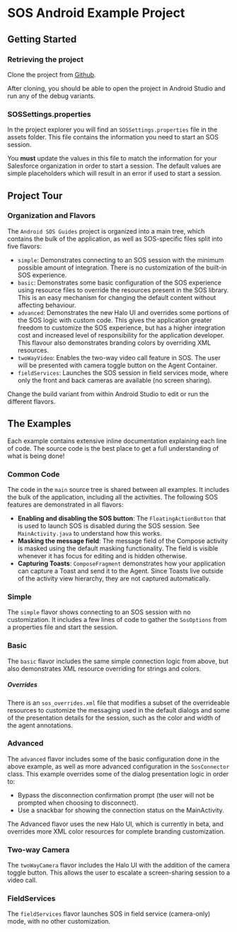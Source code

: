 # SOS Android Example Project

## Getting Started

### Retrieving the project

Clone the project from [Github](https://github.com/goinstant/android-sos-guides).

After cloning, you should be able to open the project in Android Studio and run any
of the debug variants.

### SOSSettings.properties

In the project explorer you will find an `SOSSettings.properties` file in the assets
folder. This file contains the information you need to start an SOS session.

You **must** update the values in this file to match the information for your
Salesforce organization in order to start a session. The default values are simple
placeholders which will result in an error if used to start a session.

## Project Tour

### Organization and Flavors

The `Android SOS Guides` project is organized into a main tree, which contains
the bulk of the application, as well as SOS-specific files split into five
flavors:

- `simple`: Demonstrates connecting to an SOS session with the minimum possible amount of integration. There is no customization of the built-in SOS experience.
- `basic`: Demonstrates some basic configuration of the SOS experience using resource files to override the resources present in the SOS library. This is an easy mechanism for changing the default content without affecting behaviour.
- `advanced`: Demonstrates the new Halo UI and overrides some portions of the SOS logic with custom code. This gives the application greater freedom to customize the SOS experience, but has a higher integration cost and increased level of responsibility for the application developer. This flavour also demonstrates branding colors by overriding XML resources.
- `twoWayVideo`: Enables the two-way video call feature in SOS. The user will be presented with camera toggle button on the Agent Container.
- `fieldServices`: Launches the SOS session in field services mode, where only the front and back cameras are available (no screen sharing).

Change the build variant from within Android Studio to edit or run the different flavors.

## The Examples

Each example contains extensive inline documentation explaining each line of code. The source code is the best place to get a full understanding of what is being done!

### Common Code

The code in the `main` source tree is shared between all examples. It includes the bulk of the application, including all the activities. The following SOS features are demonstrated in all flavors:

- **Enabling and disabling the SOS button**: The `FloatingActionButton` that is used to launch SOS is disabled during the SOS session. See `MainActivity.java` to understand how this works.
- **Masking the message field**: The message field of the Compose activity is masked using the default masking functionality. The field is visible whenever it has focus for editing and is hidden otherwise.
- **Capturing Toasts**: `ComposeFragment` demonstrates how your application can capture a Toast and send it to the Agent. Since Toasts live outside of the activity view hierarchy, they are not captured automatically.

### Simple

The `simple` flavor shows connecting to an SOS session with no customization. It includes a few lines of code to gather the `SosOptions` from a properties file and start the session.

### Basic

The `basic` flavor includes the same simple connection logic from above, but also demonstrates XML resource overriding for strings and colors.

##### Overrides
There is an `sos_overrides.xml` file that modifies a subset of the overrideable resources to customize
the messaging used in the default dialogs and some of the presentation details for the session,
such as the color and width of the agent annotations.

### Advanced

The `advanced` flavor includes some of the basic configuration done in the above example, as well as more advanced configuration in the `SosConnector` class. This example overrides some of the dialog presentation logic in order to:

- Bypass the disconnection confirmation prompt (the user will not be prompted when choosing to disconnect).
- Use a snackbar for showing the connection status on the MainActivity.

The Advanced flavor uses the new Halo UI, which is currently in beta, and overrides more XML color resources for complete branding customization.

### Two-way Camera

The `twoWayCamera` flavor includes the Halo UI with the addition of the camera toggle button. This allows the user to escalate a screen-sharing session to a video call.

### FieldServices

The `fieldServices` flavor launches SOS in field service (camera-only) mode, with no other customization.
